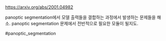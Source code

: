 https://arxiv.org/abs/2001.04982

panoptic segmentation에서 모델 출력들을 결합하는 과정에서 발생하는 문제들을 해소. panoptic segmentation 문제에서 전반적으로 필요한 모듈이 될지도.

#panoptic_segmentation 